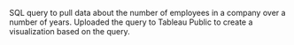 SQL query to pull data about the number of employees in a company over a number of years. Uploaded the query to Tableau Public to create a visualization based on the query. 
